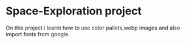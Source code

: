 # Space-Exploration project
On this project i learnt how to use color pallets,webp images and also import fonts from google.
